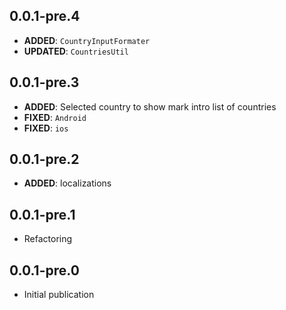 ## 0.0.1-pre.4
- **ADDED**: `CountryInputFormater`
- **UPDATED**: `CountriesUtil`

## 0.0.1-pre.3
- **ADDED**: Selected country to show mark intro list of countries
- **FIXED**: `Android`
- **FIXED**: `ios`

## 0.0.1-pre.2
- **ADDED**:  localizations

## 0.0.1-pre.1
- Refactoring

## 0.0.1-pre.0
- Initial publication
